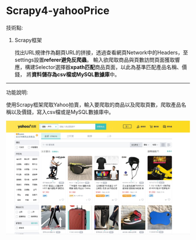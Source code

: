 # Scrapy4-yahooPrice 

技術點:
1. Scrapy框架

    找出URL規律作為翻頁URL的拼接，透過查看網頁Network中的Headers，至settings設置**referer避免反爬蟲**。
    輸入欲爬取商品與頁數訪問頁面獲取響應，構建Selector選擇器**xpath匹配**商品頁面，以此為基準匹配產品名稱、價錢， 將**資料儲存為csv檔或MySQL數據庫**中。
    
-------------------------------------------------------

功能說明: 

使用Scrapy框架爬取Yahoo拍賣，輸入要爬取的商品以及爬取頁數，爬取產品名稱以及價錢，寫入csv檔或是MySQL數據庫中。

![image](https://github.com/dian0624/Scrapy4-yahooPrice/blob/master/1583911728829.jpg)

